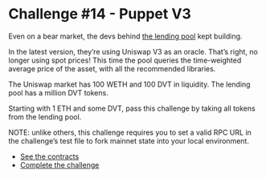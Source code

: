 # Challenge #14 - Puppet V3

Even on a bear market, the devs behind [the lending pool](https://www.damnvulnerabledefi.xyz/challenges/puppet-v3/) kept building.

In the latest version, they’re using Uniswap V3 as an oracle. That’s right, no longer using spot prices! This time the pool queries the time-weighted average price of the asset, with all the recommended libraries.

The Uniswap market has 100 WETH and 100 DVT in liquidity. The lending pool has a million DVT tokens.

Starting with 1 ETH and some DVT, pass this challenge by taking all tokens from the lending pool.

NOTE: unlike others, this challenge requires you to set a valid RPC URL in the challenge’s test file to fork mainnet state into your local environment.

- [See the contracts](https://github.com/piatoss3612/damn-vulnerable-defi-foundry/tree/v3/src/Contracts/14.puppet-v3)
- [Complete the challenge](https://github.com/piatoss3612/damn-vulnerable-defi-foundry/blob/v3/test/Levels/14.puppet-v3/PuppetV3.t.sol)
